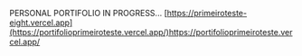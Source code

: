 PERSONAL PORTIFOLIO IN PROGRESS...
[https://primeiroteste-eight.vercel.app](https://portifolioprimeiroteste.vercel.app/)https://portifolioprimeiroteste.vercel.app/
